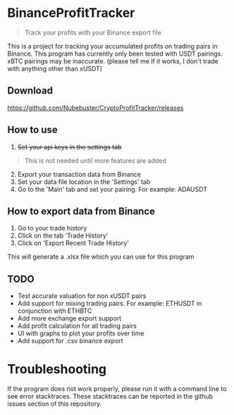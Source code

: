 # BinanceProfitTracker
> Track your profits with your Binance export file

This is a project for tracking your accumulated profits on trading pairs in Binance.
This program has currently only been tested with USDT pairings. xBTC pairings may be inaccurate. (please tell me if it works, I don't trade with anything other than xUSDT)

## Download
https://github.com/Nubebuster/CryptoProfitTracker/releases
## How to use
1. ~~Set your api keys in the settings tab~~
> This is not needed until more features are added
2. Export your transaction data from Binance
3. Set your data file location in the 'Settings' tab
4. Go to the 'Main' tab and set your pairing. For example: ADAUSDT

## How to export data from Binance
1. Go to your trade history
2. Click on the tab 'Trade History'
3. Click on 'Export Recent Trade History'

This will generate a .xlsx file which you can use for this program
## TODO
- Test accurate valuation for non xUSDT pairs
- Add support for mixing trading pairs. For example: ETHUSDT in conjunction with ETHBTC
- Add more exchange export support
- Add profit calculation for all trading pairs
- UI with graphs to plot your profits over time
- Add support for .csv binance export
# Troubleshooting
If the program does not work properly, please run it with a command line to see error stacktraces. 
These stacktraces can be reported in the github issues section of this repository.
